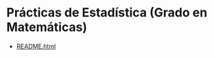 # Prácticas de Estadística (Grado en Matemáticas)

- [README.html](https://ull-stat.github.io/R_practicas_estadistica/instrucciones.html)